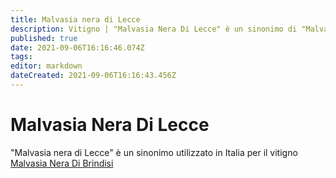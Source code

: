 ```yaml
---
title: Malvasia nera di Lecce
description: Vitigno | "Malvasia Nera Di Lecce" è un sinonimo di "Malvasia Nera Di Brindisi"
published: true
date: 2021-09-06T16:16:46.074Z
tags: 
editor: markdown
dateCreated: 2021-09-06T16:16:43.456Z
---
```


# Malvasia Nera Di Lecce

"Malvasia nera di Lecce" è un sinonimo utilizzato in Italia per il vitigno [Malvasia Nera Di Brindisi](/vitigni/Italia/malvasia-nera-di-brindisi)